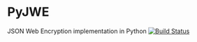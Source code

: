 # PyJWE
JSON Web Encryption implementation in Python
[![Build Status](https://travis-ci.org/chrisseto/pyjwe.svg?branch=master)](https://travis-ci.org/chrisseto/pyjwe)
